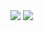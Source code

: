 <img src="https://github-readme-stats.vercel.app/api?username=jakedacatman&show_icons=true" />
<img src="https://github-readme-stats.vercel.app/api/top-langs/?username=jakedacatman&layout=compact" />
